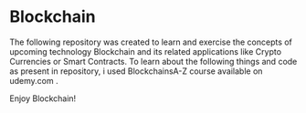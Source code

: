 # Blockchain
The following repository was created to learn and exercise the concepts of upcoming technology Blockchain and its related applications like Crypto Currencies or Smart Contracts. To learn about the following things and code as present in repository, i used BlockchainsA-Z course available on udemy.com .

Enjoy Blockchain!
